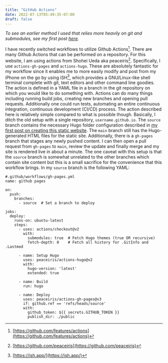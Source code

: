 ```yaml
---
title: "GitHub Actions"
date: 2022-07-13T05:49:35-07:00
draft: false
---
```

*To see an earlier method I used that relies more heavily on git and submodules, see my first post [here](/this-static-website/).*

I have recently switched workflows to utilize Github Actions[^1].
There are many Github Actions that can be performed on a repository.
For this website, I am using actions from Shohei Ueda aka peaceiris[^2].
Specifically, I use ``actions-gh-pages`` and ``actions-hugo``.
These are absolutely fantastic for my workflow since it enables me to more easily modify and post from my iPhone on the go by using iSH[^3], which provides a GNU/Linux-like shell terminal complete with git, text editors and other command line goodies.
The action is defined in a YAML file in a branch in the git repository on which you would like to do something with.
Actions can do many things including running build jobs, creating new branches and opening pull requests.
Additionally one could run tests, automating an entire continuous integration, continuous development (CI/CD) process.
The action described here is relatively simple compared to what is possible though.
Basically, I ditch the old setup with a single repository, ``username.github.io``.
The ``source`` branch contains the necessary Hugo folder configuration described in [my first post on creating this static website](/this-static-website/).
The ``main`` branch still has the Hugo-generated HTML files for the static site.
Additionally, there is a ``gh-pages`` branch that stages any newly pushed content.
I can then open a pull request from ``gh-pages`` to ``main``, review the update and finally merge and my site is rendered live in about a minute.
The one caveat with this setup is that the ``source`` branch is somewhat unrelated to the other branches which contain site content but this is a small sacrifice for the convenience that this workflow brings.
In my ``source`` branch is the following YAML:

    #.github/workflows/gh-pages.yml
    name: github pages

    on:
      push:
        branches:
          - source  # Set a branch to deploy

    jobs:
      deploy:
        runs-on: ubuntu-latest
        steps:
          - uses: actions/checkout@v2
            with:
              submodules: true  # Fetch Hugo themes (true OR recursive)
              fetch-depth: 0    # Fetch all history for .GitInfo and .Lastmod

          - name: Setup Hugo
            uses: peaceiris/actions-hugo@v2
            with:
              hugo-version: 'latest'
              extended: true

          - name: Build
            run: hugo

          - name: Deploy
            uses: peaceiris/actions-gh-pages@v3
            if: github.ref == 'refs/heads/source'
            with:
              github_token: ${{ secrets.GITHUB_TOKEN }}
              publish_dir: ./public


[^1]: [https://github.com/features/actions](https://github.com/features/actions)
[^2]: [https://github.com/peaceiris](https://github.com/peaceiris)
[^3]: [https://ish.app/](https://ish.app/)
